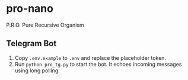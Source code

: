 # pro-nano
P.R.O. Pure Recursive Organism

## Telegram Bot

1. Copy `.env.example` to `.env` and replace the placeholder token.
2. Run `python pro_tg.py` to start the bot. It echoes incoming messages using long polling.

